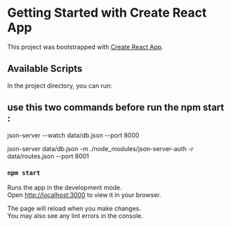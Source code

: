 # Getting Started with Create React App

This project was bootstrapped with [Create React App](https://github.com/facebook/create-react-app).

## Available Scripts

In the project directory, you can run:
<!-- !!!!! important -->
## use this two commands before run the npm start :
json-server --watch data/db.json --port 8000 



json-server data/db.json -m ./node_modules/json-server-auth -r data/routes.json --port 8001
<!-- !!!!!! -->
### `npm start`

Runs the app in the development mode.\
Open [http://localhost:3000](http://localhost:3000) to view it in your browser.

The page will reload when you make changes.\
You may also see any lint errors in the console.


